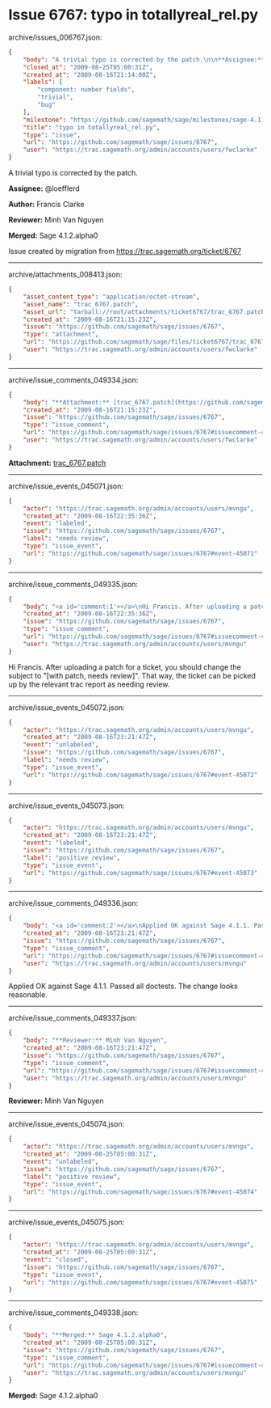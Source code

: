 # Issue 6767: typo in totallyreal_rel.py

archive/issues_006767.json:
```json
{
    "body": "A trivial typo is corrected by the patch.\n\n**Assignee:** @loefflerd\n\n**Author:** Francis Clarke\n\n**Reviewer:** Minh Van Nguyen\n\n**Merged:** Sage 4.1.2.alpha0\n\nIssue created by migration from https://trac.sagemath.org/ticket/6767\n\n",
    "closed_at": "2009-08-25T05:00:31Z",
    "created_at": "2009-08-16T21:14:00Z",
    "labels": [
        "component: number fields",
        "trivial",
        "bug"
    ],
    "milestone": "https://github.com/sagemath/sage/milestones/sage-4.1.2",
    "title": "typo in totallyreal_rel.py",
    "type": "issue",
    "url": "https://github.com/sagemath/sage/issues/6767",
    "user": "https://trac.sagemath.org/admin/accounts/users/fwclarke"
}
```
A trivial typo is corrected by the patch.

**Assignee:** @loefflerd

**Author:** Francis Clarke

**Reviewer:** Minh Van Nguyen

**Merged:** Sage 4.1.2.alpha0

Issue created by migration from https://trac.sagemath.org/ticket/6767





---

archive/attachments_008413.json:
```json
{
    "asset_content_type": "application/octet-stream",
    "asset_name": "trac_6767.patch",
    "asset_url": "tarball://root/attachments/ticket6767/trac_6767.patch",
    "created_at": "2009-08-16T21:15:23Z",
    "issue": "https://github.com/sagemath/sage/issues/6767",
    "type": "attachment",
    "url": "https://github.com/sagemath/sage/files/ticket6767/trac_6767.patch",
    "user": "https://trac.sagemath.org/admin/accounts/users/fwclarke"
}
```



---

archive/issue_comments_049334.json:
```json
{
    "body": "**Attachment:** [trac_6767.patch](https://github.com/sagemath/sage/files/ticket6767/trac_6767.patch)",
    "created_at": "2009-08-16T21:15:23Z",
    "issue": "https://github.com/sagemath/sage/issues/6767",
    "type": "issue_comment",
    "url": "https://github.com/sagemath/sage/issues/6767#issuecomment-49334",
    "user": "https://trac.sagemath.org/admin/accounts/users/fwclarke"
}
```

**Attachment:** [trac_6767.patch](https://github.com/sagemath/sage/files/ticket6767/trac_6767.patch)



---

archive/issue_events_045071.json:
```json
{
    "actor": "https://trac.sagemath.org/admin/accounts/users/mvngu",
    "created_at": "2009-08-16T22:35:36Z",
    "event": "labeled",
    "issue": "https://github.com/sagemath/sage/issues/6767",
    "label": "needs review",
    "type": "issue_event",
    "url": "https://github.com/sagemath/sage/issues/6767#event-45071"
}
```



---

archive/issue_comments_049335.json:
```json
{
    "body": "<a id='comment:1'></a>\nHi Francis. After uploading a patch for a ticket, you should change the subject to \"[with patch, needs review]\". That way, the ticket can be picked up by the relevant trac report as needing review.",
    "created_at": "2009-08-16T22:35:36Z",
    "issue": "https://github.com/sagemath/sage/issues/6767",
    "type": "issue_comment",
    "url": "https://github.com/sagemath/sage/issues/6767#issuecomment-49335",
    "user": "https://trac.sagemath.org/admin/accounts/users/mvngu"
}
```

<a id='comment:1'></a>
Hi Francis. After uploading a patch for a ticket, you should change the subject to "[with patch, needs review]". That way, the ticket can be picked up by the relevant trac report as needing review.



---

archive/issue_events_045072.json:
```json
{
    "actor": "https://trac.sagemath.org/admin/accounts/users/mvngu",
    "created_at": "2009-08-16T23:21:47Z",
    "event": "unlabeled",
    "issue": "https://github.com/sagemath/sage/issues/6767",
    "label": "needs review",
    "type": "issue_event",
    "url": "https://github.com/sagemath/sage/issues/6767#event-45072"
}
```



---

archive/issue_events_045073.json:
```json
{
    "actor": "https://trac.sagemath.org/admin/accounts/users/mvngu",
    "created_at": "2009-08-16T23:21:47Z",
    "event": "labeled",
    "issue": "https://github.com/sagemath/sage/issues/6767",
    "label": "positive review",
    "type": "issue_event",
    "url": "https://github.com/sagemath/sage/issues/6767#event-45073"
}
```



---

archive/issue_comments_049336.json:
```json
{
    "body": "<a id='comment:2'></a>\nApplied OK against Sage 4.1.1. Passed all doctests. The change looks reasonable.",
    "created_at": "2009-08-16T23:21:47Z",
    "issue": "https://github.com/sagemath/sage/issues/6767",
    "type": "issue_comment",
    "url": "https://github.com/sagemath/sage/issues/6767#issuecomment-49336",
    "user": "https://trac.sagemath.org/admin/accounts/users/mvngu"
}
```

<a id='comment:2'></a>
Applied OK against Sage 4.1.1. Passed all doctests. The change looks reasonable.



---

archive/issue_comments_049337.json:
```json
{
    "body": "**Reviewer:** Minh Van Nguyen",
    "created_at": "2009-08-16T23:21:47Z",
    "issue": "https://github.com/sagemath/sage/issues/6767",
    "type": "issue_comment",
    "url": "https://github.com/sagemath/sage/issues/6767#issuecomment-49337",
    "user": "https://trac.sagemath.org/admin/accounts/users/mvngu"
}
```

**Reviewer:** Minh Van Nguyen



---

archive/issue_events_045074.json:
```json
{
    "actor": "https://trac.sagemath.org/admin/accounts/users/mvngu",
    "created_at": "2009-08-25T05:00:31Z",
    "event": "unlabeled",
    "issue": "https://github.com/sagemath/sage/issues/6767",
    "label": "positive review",
    "type": "issue_event",
    "url": "https://github.com/sagemath/sage/issues/6767#event-45074"
}
```



---

archive/issue_events_045075.json:
```json
{
    "actor": "https://trac.sagemath.org/admin/accounts/users/mvngu",
    "created_at": "2009-08-25T05:00:31Z",
    "event": "closed",
    "issue": "https://github.com/sagemath/sage/issues/6767",
    "type": "issue_event",
    "url": "https://github.com/sagemath/sage/issues/6767#event-45075"
}
```



---

archive/issue_comments_049338.json:
```json
{
    "body": "**Merged:** Sage 4.1.2.alpha0",
    "created_at": "2009-08-25T05:00:31Z",
    "issue": "https://github.com/sagemath/sage/issues/6767",
    "type": "issue_comment",
    "url": "https://github.com/sagemath/sage/issues/6767#issuecomment-49338",
    "user": "https://trac.sagemath.org/admin/accounts/users/mvngu"
}
```

**Merged:** Sage 4.1.2.alpha0
